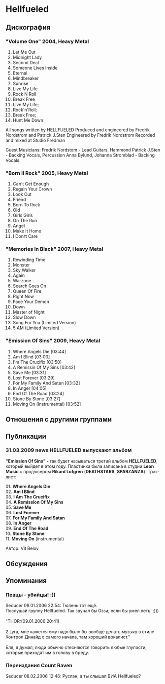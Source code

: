 # Hellfueled



## Дискография

### "Volume One" 2004, Heavy Metal

01. Let Me Out 
02. Midnight Lady
03. Second Deal 
04. Someone Lives Inside 
05. Eternal
06. Mindbreaker
07. Sunrise
08. Live My Life
09. Rock N Roll
10. Break Free
8. Live My Life; 
9. Rock'n'Roll; 
10. Break Free; 
11. Hunt Me Down

All songs written by HELLFUELED
Produced and engineered by Fredrik Nordstrom and Patrick J.Sten
Engineered by Fredrik Nordstrom
Recorded and mixed at Studio Fredman

Guest Musicians:
Fredrik Nordstom - Lead Guitars, Hammond
Patrick J.Sten - Backing Vocals, Percussion
Anna Bylund, Johanna Stromblad - Backing Vocals

### "Born II Rock" 2005, Heavy Metal

01. Can't Get Enough
02. Regain Your Crown
03. Look Out
04. Friend
05. Born To Rock
06. Old
07. Girls Girls
08. On The Run
09. Angel
10. Make It Home
11. I Donґt Care

### "Memories In Black" 2007, Heavy Metal

01. Rewinding Time
02. Monster
03. Sky Walker
04. Again
05. Warzone
06. Search Goes On
07. Queen Of Fire
08. Right Now
09. Face Your Demon
10. Down 
11. Master of Night 
12. Slow Down
13. Song For You (Limited Version)
14. 5 AM (Limited Version)

### "Emission Of Sins" 2009, Heavy Metal

01. Where Angels Die [03:44] 
02. Am I Blind [03:00] 
03. I'm The Crucifix [03:50] 
04. A Remissin Of My Sins [03:42] 
05. Save Me [03:31] 
06. Lost Forever [03:29] 
07. For My Family And Satan [03:32] 
08. In Anger [04:05] 
09. End Of The Road [03:24] 
10. Stone By Stone [03:27] 
11. Moving On (Instrumental) [03:52]


## Отношения с другими группами


## Публикации

### 31.03.2009 news HELLFUELED выпускают альбом

<P><STRONG>"Emission Of Sins" - </STRONG>так будет называться третий альбом <STRONG>HELLFUELED</STRONG>, который выйдет в этом году. Пластинка была записана в студии <STRONG>Leon Music</STRONG>&nbsp;с продюсером <STRONG>Rikard Lofgren</STRONG> (<B>DEATHSTARS</B>, <B>SPARZANZA</B>). Трэк-лист:</P>
<P>01. <B>Where Angels Die</B><BR>02. <B>Am I Blind</B><BR>03. <B>I Am The Crucifix</B><BR>04. <B>A Remission Of My Sins</B><BR>05. <B>Save Me</B><BR>06. <B>Lost Forever</B><BR>07. <B>For My Family And Satan</B><BR>08. <B>In Anger</B><BR>09. <B>End Of The Road</B><BR>10. <B>Stone By Stone</B><BR>11. <B>Moving On</B> (instrumental)</P>
Автор: Vit Belov


## Обсуждения


## Упоминания

### Певцы - убийцы! :))

Seducer 09.01.2006 22:54:
Тюлень тот ещё.<BR>Послушай группу Hellfueled. Так звучал бы Оззи, если бы умел петь. :)))<BR><BR>"THOR:(09.01.2006 20:41) 	  <BR> 	<BR>2 Lyra, мне кажется ему надо было бы вообще делать музыку в стиле Контрол Динайд с самого начала, там хороший вокалист."<BR><BR>Бля, я думал, люди обычно стесняются говорить любые глупости, которые приходят им в голову в бреду.

### Переиздания Count Raven

Seducer 08.02.2006 12:46:
Руслан, а ты слышал ВИА Hellfueled?

